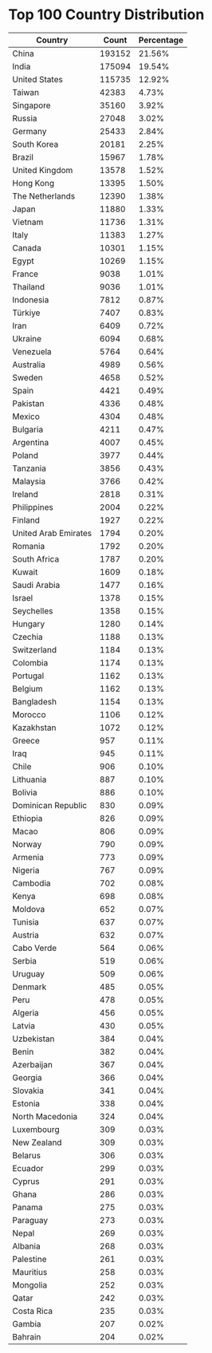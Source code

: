# Top 100 Country Distribution
| Country | Count | Percentage |
|----|----|----|
| China | 193152 | 21.56% |
| India | 175094 | 19.54% |
| United States | 115735 | 12.92% |
| Taiwan | 42383 | 4.73% |
| Singapore | 35160 | 3.92% |
| Russia | 27048 | 3.02% |
| Germany | 25433 | 2.84% |
| South Korea | 20181 | 2.25% |
| Brazil | 15967 | 1.78% |
| United Kingdom | 13578 | 1.52% |
| Hong Kong | 13395 | 1.50% |
| The Netherlands | 12390 | 1.38% |
| Japan | 11880 | 1.33% |
| Vietnam | 11736 | 1.31% |
| Italy | 11383 | 1.27% |
| Canada | 10301 | 1.15% |
| Egypt | 10269 | 1.15% |
| France | 9038 | 1.01% |
| Thailand | 9036 | 1.01% |
| Indonesia | 7812 | 0.87% |
| Türkiye | 7407 | 0.83% |
| Iran | 6409 | 0.72% |
| Ukraine | 6094 | 0.68% |
| Venezuela | 5764 | 0.64% |
| Australia | 4989 | 0.56% |
| Sweden | 4658 | 0.52% |
| Spain | 4421 | 0.49% |
| Pakistan | 4336 | 0.48% |
| Mexico | 4304 | 0.48% |
| Bulgaria | 4211 | 0.47% |
| Argentina | 4007 | 0.45% |
| Poland | 3977 | 0.44% |
| Tanzania | 3856 | 0.43% |
| Malaysia | 3766 | 0.42% |
| Ireland | 2818 | 0.31% |
| Philippines | 2004 | 0.22% |
| Finland | 1927 | 0.22% |
| United Arab Emirates | 1794 | 0.20% |
| Romania | 1792 | 0.20% |
| South Africa | 1787 | 0.20% |
| Kuwait | 1609 | 0.18% |
| Saudi Arabia | 1477 | 0.16% |
| Israel | 1378 | 0.15% |
| Seychelles | 1358 | 0.15% |
| Hungary | 1280 | 0.14% |
| Czechia | 1188 | 0.13% |
| Switzerland | 1184 | 0.13% |
| Colombia | 1174 | 0.13% |
| Portugal | 1162 | 0.13% |
| Belgium | 1162 | 0.13% |
| Bangladesh | 1154 | 0.13% |
| Morocco | 1106 | 0.12% |
| Kazakhstan | 1072 | 0.12% |
| Greece | 957 | 0.11% |
| Iraq | 945 | 0.11% |
| Chile | 906 | 0.10% |
| Lithuania | 887 | 0.10% |
| Bolivia | 886 | 0.10% |
| Dominican Republic | 830 | 0.09% |
| Ethiopia | 826 | 0.09% |
| Macao | 806 | 0.09% |
| Norway | 790 | 0.09% |
| Armenia | 773 | 0.09% |
| Nigeria | 767 | 0.09% |
| Cambodia | 702 | 0.08% |
| Kenya | 698 | 0.08% |
| Moldova | 652 | 0.07% |
| Tunisia | 637 | 0.07% |
| Austria | 632 | 0.07% |
| Cabo Verde | 564 | 0.06% |
| Serbia | 519 | 0.06% |
| Uruguay | 509 | 0.06% |
| Denmark | 485 | 0.05% |
| Peru | 478 | 0.05% |
| Algeria | 456 | 0.05% |
| Latvia | 430 | 0.05% |
| Uzbekistan | 384 | 0.04% |
| Benin | 382 | 0.04% |
| Azerbaijan | 367 | 0.04% |
| Georgia | 366 | 0.04% |
| Slovakia | 341 | 0.04% |
| Estonia | 338 | 0.04% |
| North Macedonia | 324 | 0.04% |
| Luxembourg | 309 | 0.03% |
| New Zealand | 309 | 0.03% |
| Belarus | 306 | 0.03% |
| Ecuador | 299 | 0.03% |
| Cyprus | 291 | 0.03% |
| Ghana | 286 | 0.03% |
| Panama | 275 | 0.03% |
| Paraguay | 273 | 0.03% |
| Nepal | 269 | 0.03% |
| Albania | 268 | 0.03% |
| Palestine | 261 | 0.03% |
| Mauritius | 258 | 0.03% |
| Mongolia | 252 | 0.03% |
| Qatar | 242 | 0.03% |
| Costa Rica | 235 | 0.03% |
| Gambia | 207 | 0.02% |
| Bahrain | 204 | 0.02% |
